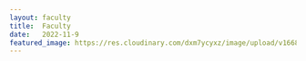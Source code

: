 ```yaml
---
layout: faculty
title:  Faculty
date:   2022-11-9
featured_image: https://res.cloudinary.com/dxm7ycyxz/image/upload/v1668016836/2022/02/School-Photo-WorcesterTech-300x86_ouijbo.jpg
---
```



